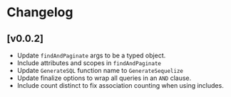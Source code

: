 # Changelog

## [v0.0.2]

- Update `findAndPaginate` args to be a typed object.
- Include attributes and scopes in `findAndPaginate`
- Update `GenerateSQL` function name to `GenerateSequelize`
- Update finalize options to wrap all queries in an `AND` clause.
- Include count distinct to fix association counting when using includes.

